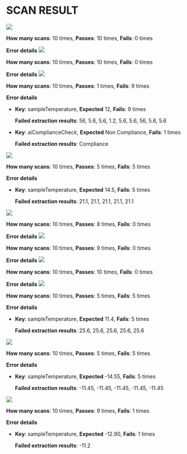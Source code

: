 # SCAN RESULT
![](https://prd-assets.didge.io/formio/9dk1wzbt7kw.png)

**How many scans**: 10 times,
**Passes**: 10 times,
**Fails**: 0 times

**Error details**
![](https://prd-assets.didge.io/formio/n8lelbe6xg.png)

**How many scans**: 10 times,
**Passes**: 10 times,
**Fails**: 0 times

**Error details**
![](https://prd-assets.didge.io/formio/gcf1kxo36qa.png)

**How many scans**: 10 times,
**Passes**: 1 times,
**Fails**: 9 times

**Error details**
- **Key**: sampleTemperature,
  **Expected** 12,
  **Fails**: 9 times

  **Failed extraction results**: 56, 5.6, 5.6, 1.2, 5.6, 5.6, 56, 5.6, 5.6

- **Key**: aiComplianceCheck,
  **Expected** Non Compliance,
  **Fails**: 1 times

  **Failed extraction results**: Compliance

![](https://prd-assets.didge.io/formio/o78fbl4l0p.png)

**How many scans**: 10 times,
**Passes**: 5 times,
**Fails**: 5 times

**Error details**
- **Key**: sampleTemperature,
  **Expected** 14.5,
  **Fails**: 5 times

  **Failed extraction results**: 21.1, 21.1, 21.1, 21.1, 21.1

![](https://prd-assets.didge.io/formio/qjepzyx0xi.png)

**How many scans**: 10 times,
**Passes**: 8 times,
**Fails**: 0 times

**Error details**
![](https://prd-assets.didge.io/formio/wspfqq04y7.png)

**How many scans**: 10 times,
**Passes**: 9 times,
**Fails**: 0 times

**Error details**
![](https://prd-assets.didge.io/formio/6lzf2ily752.png)

**How many scans**: 10 times,
**Passes**: 10 times,
**Fails**: 0 times

**Error details**
![](https://prd-assets.didge.io/formio/6uwkl5y2ruh.png)

**How many scans**: 10 times,
**Passes**: 5 times,
**Fails**: 5 times

**Error details**
- **Key**: sampleTemperature,
  **Expected** 11.4,
  **Fails**: 5 times

  **Failed extraction results**: 25.6, 25.6, 25.6, 25.6, 25.6

![](https://prd-assets.didge.io/formio/p4o2t19qo2p.png)

**How many scans**: 10 times,
**Passes**: 5 times,
**Fails**: 5 times

**Error details**
- **Key**: sampleTemperature,
  **Expected** -14.55,
  **Fails**: 5 times

  **Failed extraction results**: -11.45, -11.45, -11.45, -11.45, -11.45

![](https://prd-assets.didge.io/formio/u1hjwp1rg1c.png)

**How many scans**: 10 times,
**Passes**: 9 times,
**Fails**: 1 times

**Error details**
- **Key**: sampleTemperature,
  **Expected** -12.90,
  **Fails**: 1 times

  **Failed extraction results**: -11.2


